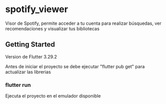# spotify_viewer

Visor de Spotify, permite acceder a tu cuenta para realizar búsquedas, ver recomendaciones y visualizar tus bibliotecas

## Getting Started

Version de Flutter 3.29.2

Antes de iniciar el proyecto se debe ejecutar "flutter pub get" para actualizar las librerias

### flutter run

Ejecuta el proyecto en el emulador disponible

